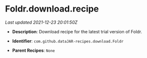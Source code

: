# Foldr.download.recipe

_Last updated 2021-12-23 20:01:50Z_

- **Description**: Download recipe for the latest trial version of Foldr.

- **Identifier**: `com.github.dataJAR-recipes.download.Foldr`

- **Parent Recipes**: `None`

